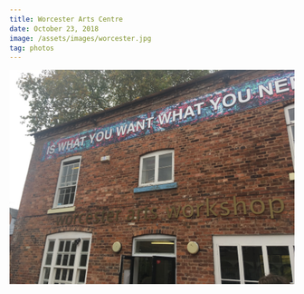 ```yaml
---
title: Worcester Arts Centre
date: October 23, 2018
image: /assets/images/worcester.jpg
tag: photos
---
```


![image](/assets/images/worcester.jpg)
